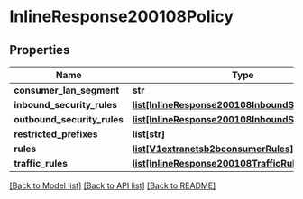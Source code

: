 # InlineResponse200108Policy

## Properties
Name | Type | Description | Notes
------------ | ------------- | ------------- | -------------
**consumer_lan_segment** | **str** |  | [optional] 
**inbound_security_rules** | [**list[InlineResponse200108InboundSecurityRules]**](InlineResponse200108InboundSecurityRules.md) |  | [optional] 
**outbound_security_rules** | [**list[InlineResponse200108InboundSecurityRules]**](InlineResponse200108InboundSecurityRules.md) |  | [optional] 
**restricted_prefixes** | **list[str]** |  | [optional] 
**rules** | [**list[V1extranetsb2bconsumerRules]**](V1extranetsb2bconsumerRules.md) |  | [optional] 
**traffic_rules** | [**list[InlineResponse200108TrafficRules]**](InlineResponse200108TrafficRules.md) |  | [optional] 

[[Back to Model list]](../README.md#documentation-for-models) [[Back to API list]](../README.md#documentation-for-api-endpoints) [[Back to README]](../README.md)

